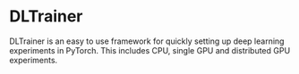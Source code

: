 # DLTrainer

DLTrainer is an easy to use framework for quickly 
setting up deep learning experiments in PyTorch. 
This includes CPU, single GPU and distributed GPU 
experiments.
